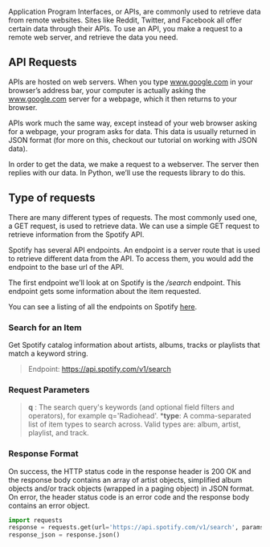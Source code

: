 Application Program Interfaces, or APIs, are commonly used to retrieve data from remote websites. Sites like Reddit, Twitter, and Facebook all offer certain data through their APIs. To use an API, you make a request to a remote web server, and retrieve the data you need.

## API Requests
APIs are hosted on web servers. When you type www.google.com in your browser’s address bar, your computer is actually asking the www.google.com server for a webpage, which it then returns to your browser.

APIs work much the same way, except instead of your web browser asking for a webpage, your program asks for data. This data is usually returned in JSON format (for more on this, checkout our tutorial on working with JSON data).

In order to get the data, we make a request to a webserver. The server then replies with our data. In Python, we’ll use the requests library to do this. 

## Type of requests
There are many different types of requests. The most commonly used one, a GET request, is used to retrieve data.
We can use a simple GET request to retrieve information from the Spotify API.

Spotify has several API endpoints. An endpoint is a server route that is used to retrieve different data from the API. 
To access them, you would add the endpoint to the base url of the API.

The first endpoint we’ll look at on Spotify is the */search* endpoint. This endpoint gets some information about the item requested.

You can see a listing of all the endpoints on Spotify [here](https://developer.spotify.com/web-api/endpoint-reference/).

### Search for an Item 
Get Spotify catalog information about artists, albums, tracks or playlists that match a keyword string.
> Endpoint:  https://api.spotify.com/v1/search

### Request Parameters
> **q** : The search query's keywords (and optional field filters and operators), for example q='Radiohead'. 
> ***type**: A comma-separated list of item types to search across. Valid types are: album, artist, playlist, and track.
### Response Format
On success, the HTTP status code in the response header is 200 OK and the response body contains an array of artist objects, simplified album objects and/or track objects (wrapped in a paging object) in JSON format. On error, the header status code is an error code and the response body contains an error object.

```python
import requests
response = requests.get(url='https://api.spotify.com/v1/search', params= {'q':'Radiohead', 'type':'playlist'})
response_json = response.json()
```
